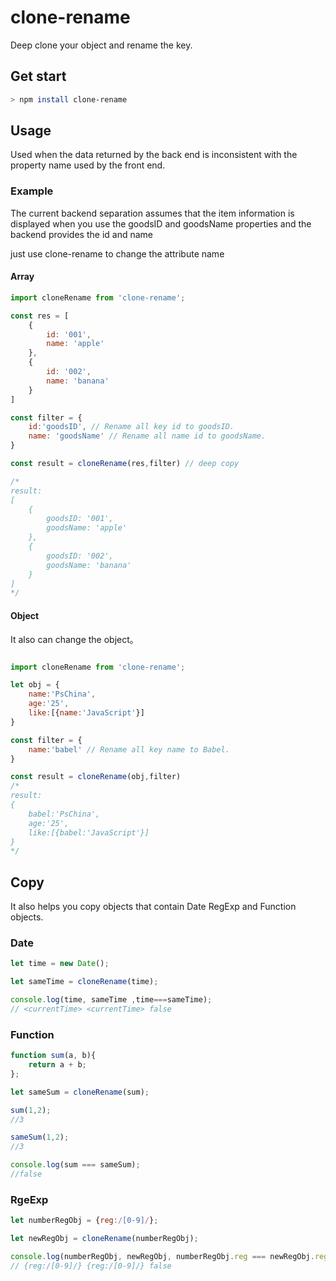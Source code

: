 # clone-rename

Deep clone your object and rename the key.

## Get start

```bash
> npm install clone-rename
```

## Usage

Used when the data returned by the back end is inconsistent with the property name used by the front end.

### Example

The current backend separation assumes that the item information is displayed when you use the goodsID and goodsName properties and the backend provides the id and name

just use clone-rename to change the attribute name

#### Array

```js
import cloneRename from 'clone-rename';

const res = [
    {
        id: '001',
        name: 'apple'
    },
    {
        id: '002',
        name: 'banana'
    }
]

const filter = {
    id:'goodsID', // Rename all key id to goodsID.
    name: 'goodsName' // Rename all name id to goodsName.
}

const result = cloneRename(res,filter) // deep copy

/*
result:
[
    {
        goodsID: '001',
        goodsName: 'apple'
    },
    {
        goodsID: '002',
        goodsName: 'banana'
    }
]
*/
```

#### Object

It also can change the object。

```js

import cloneRename from 'clone-rename';

let obj = {
    name:'PsChina',
    age:'25',
    like:[{name:'JavaScript'}]
}

const filter = {
    name:'babel' // Rename all key name to Babel.
}

const result = cloneRename(obj,filter)
/*
result:
{
    babel:'PsChina',
    age:'25',
    like:[{babel:'JavaScript'}]
}
*/
```

## Copy

It also helps you copy objects that contain Date RegExp and Function objects.

### Date

```js
let time = new Date();

let sameTime = cloneRename(time);

console.log(time, sameTime ,time===sameTime);
// <currentTime> <currentTime> false
```

### Function

```js
function sum(a, b){
    return a + b;
};

let sameSum = cloneRename(sum);

sum(1,2);
//3

sameSum(1,2);
//3

console.log(sum === sameSum);
//false
```

### RgeExp

```js
let numberRegObj = {reg:/[0-9]/};

let newRegObj = cloneRename(numberRegObj);

console.log(numberRegObj, newRegObj, numberRegObj.reg === newRegObj.reg);
// {reg:/[0-9]/} {reg:/[0-9]/} false
```